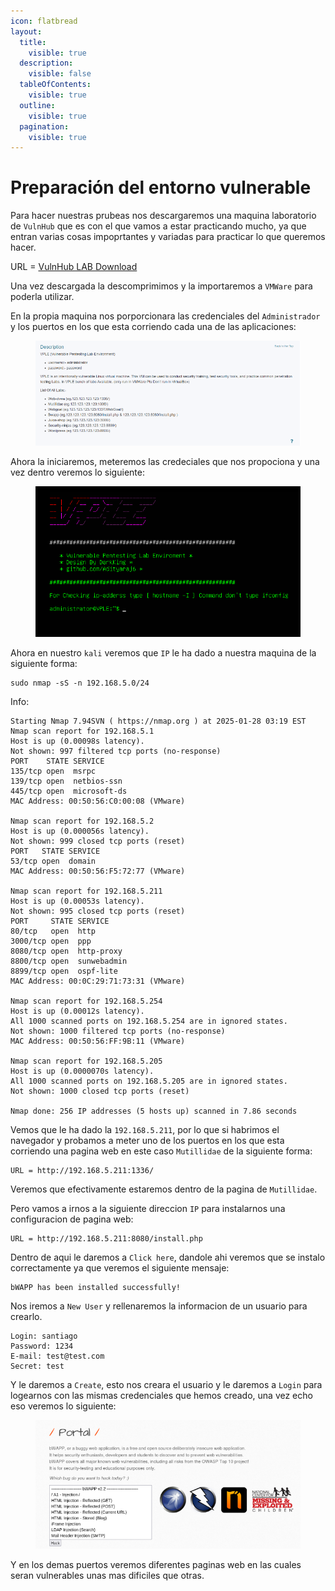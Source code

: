 ```yaml
---
icon: flatbread
layout:
  title:
    visible: true
  description:
    visible: false
  tableOfContents:
    visible: true
  outline:
    visible: true
  pagination:
    visible: true
---
```


# Preparación del entorno vulnerable

Para hacer nuestras prubeas nos descargaremos una maquina laboratorio de `VulnHub` que es con el que vamos a estar practicando mucho, ya que entran varias cosas impoprtantes y variadas para practicar lo que queremos hacer.

URL = [VulnHub LAB Download](https://www.vulnhub.com/entry/vulnerable-pentesting-lab-environment-1,737/)

Una vez descargada la descomprimimos y la importaremos a `VMWare` para poderla utilizar.

En la propia maquina nos porporcionara las credenciales del `Administrador` y los puertos en los que esta corriendo cada una de las aplicaciones:

<figure><img src="../../../.gitbook/assets/image (180).png" alt=""><figcaption></figcaption></figure>

Ahora la iniciaremos, meteremos las credeciales que nos propociona y una vez dentro veremos lo siguiente:

<figure><img src="../../../.gitbook/assets/image (181).png" alt=""><figcaption></figcaption></figure>

Ahora en nuestro `kali` veremos que `IP` le ha dado a nuestra maquina de la siguiente forma:

```shell
sudo nmap -sS -n 192.168.5.0/24
```

Info:

```
Starting Nmap 7.94SVN ( https://nmap.org ) at 2025-01-28 03:19 EST
Nmap scan report for 192.168.5.1
Host is up (0.00098s latency).
Not shown: 997 filtered tcp ports (no-response)
PORT    STATE SERVICE
135/tcp open  msrpc
139/tcp open  netbios-ssn
445/tcp open  microsoft-ds
MAC Address: 00:50:56:C0:00:08 (VMware)

Nmap scan report for 192.168.5.2
Host is up (0.000056s latency).
Not shown: 999 closed tcp ports (reset)
PORT   STATE SERVICE
53/tcp open  domain
MAC Address: 00:50:56:F5:72:77 (VMware)

Nmap scan report for 192.168.5.211
Host is up (0.00053s latency).
Not shown: 995 closed tcp ports (reset)
PORT     STATE SERVICE
80/tcp   open  http
3000/tcp open  ppp
8080/tcp open  http-proxy
8800/tcp open  sunwebadmin
8899/tcp open  ospf-lite
MAC Address: 00:0C:29:71:73:31 (VMware)

Nmap scan report for 192.168.5.254
Host is up (0.00012s latency).
All 1000 scanned ports on 192.168.5.254 are in ignored states.
Not shown: 1000 filtered tcp ports (no-response)
MAC Address: 00:50:56:FF:9B:11 (VMware)

Nmap scan report for 192.168.5.205
Host is up (0.0000070s latency).
All 1000 scanned ports on 192.168.5.205 are in ignored states.
Not shown: 1000 closed tcp ports (reset)

Nmap done: 256 IP addresses (5 hosts up) scanned in 7.86 seconds
```

Vemos que le ha dado la `192.168.5.211`, por lo que si habrimos el navegador y probamos a meter uno de los puertos en los que esta corriendo una pagina web en este caso `Mutillidae` de la siguiente forma:

```
URL = http://192.168.5.211:1336/
```

Veremos que efectivamente estaremos dentro de la pagina de `Mutillidae`.

Pero vamos a irnos a la siguiente direccion `IP` para instalarnos una configuracion de pagina web:

```
URL = http://192.168.5.211:8080/install.php
```

Dentro de aqui le daremos a `Click here`, dandole ahi veremos que se instalo correctamente ya que veremos el siguiente mensaje:

```
bWAPP has been installed successfully!
```

Nos iremos a `New User` y rellenaremos la informacion de un usuario para crearlo.

```
Login: santiago
Password: 1234
E-mail: test@test.com
Secret: test
```

Y le daremos a `Create`, esto nos creara el usuario y le daremos a `Login` para logearnos con las mismas credenciales que hemos creado, una vez echo eso veremos lo siguiente:

<figure><img src="../../../.gitbook/assets/image (182).png" alt=""><figcaption></figcaption></figure>

Y en los demas puertos veremos diferentes paginas web en las cuales seran vulnerables unas mas dificiles que otras.
